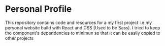# Personal Profile
This repository contains code and resources for a my first project i.e my personal website build with React and CSS (Used to be Sass).
I tried to keep the component's dependencies to minimun so that it can be easily copied to other projects